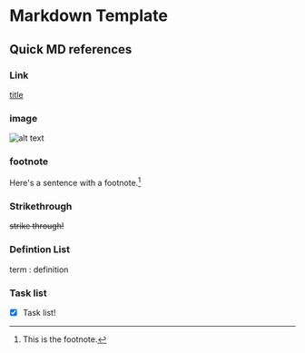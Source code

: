 # Markdown Template

## Quick MD references

### Link

[title](https://www.example.com)

### image

![alt text](image.jpg)

### footnote

Here's a sentence with a footnote.[^1]

[^1]: This is the footnote. 

### Strikethrough

~~strike through!~~

### Defintion List

term
: definition

### Task list

- [x] Task list!